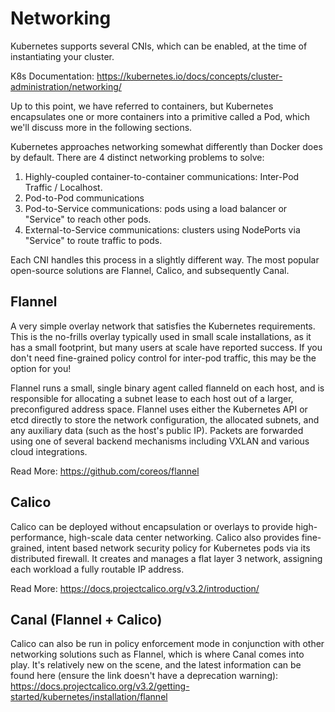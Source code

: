 # Networking

Kubernetes supports several CNIs, which can be enabled, at the time of instantiating your cluster.

K8s Documentation: https://kubernetes.io/docs/concepts/cluster-administration/networking/

Up to this point, we have referred to containers, but Kubernetes encapsulates one or more containers into a primitive called a Pod, which we'll discuss more in the following sections.

Kubernetes approaches networking somewhat differently than Docker does by default. There are 4 distinct networking problems to solve:

1. Highly-coupled container-to-container communications: Inter-Pod Traffic / Localhost.
2. Pod-to-Pod communications
3. Pod-to-Service communications: pods using a load balancer or "Service" to reach other pods.
4. External-to-Service communications: clusters using NodePorts via "Service" to route traffic to pods.

Each CNI handles this process in a slightly different way. The most popular open-source solutions are Flannel, Calico, and subsequently Canal.

## Flannel

A very simple overlay network that satisfies the Kubernetes requirements. This is the no-frills overlay typically used in small scale installations, as it has a small footprint, but many users at scale have reported success. If you don't need fine-grained policy control for inter-pod traffic, this may be the option for you! 

Flannel runs a small, single binary agent called flanneld on each host, and is responsible for allocating a subnet lease to each host out of a larger, preconfigured address space. Flannel uses either the Kubernetes API or etcd directly to store the network configuration, the allocated subnets, and any auxiliary data (such as the host's public IP). Packets are forwarded using one of several backend mechanisms including VXLAN and various cloud integrations.

Read More: https://github.com/coreos/flannel

## Calico

Calico can be deployed without encapsulation or overlays to provide high-performance, high-scale data center networking. Calico also provides fine-grained, intent based network security policy for Kubernetes pods via its distributed firewall. It creates and manages a flat layer 3 network, assigning each workload a fully routable IP address.

Read More: https://docs.projectcalico.org/v3.2/introduction/

## Canal (Flannel + Calico)

Calico can also be run in policy enforcement mode in conjunction with other networking solutions such as Flannel, which is where Canal comes into play. It's relatively new on the scene, and the latest information can be found here (ensure the link doesn't have a deprecation warning): https://docs.projectcalico.org/v3.2/getting-started/kubernetes/installation/flannel
